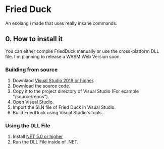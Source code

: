 # Fried Duck
An esolang i made that uses really insane commands.

## 0. How to install it
You can either compile FriedDuck manually or use the cross-platform DLL file. I'm planning to release a WASM Web Version soon.

### Building from source
1. Downlaod [Visual Studio 2019 or higher](https://visualstudio.microsoft.com/it/downloads/).
2. Download the source code.
3. Copy it to the project directory of Visual Studio (For example "/source/repos").
4. Open Visual Studio.
5. Import the SLN file of Fried Duck in Visual Studio.
6. Build FriedDuck using Visual Studio's tools.

### Using the DLL File
1. Install [NET 5.0 or higher](ttps://dotnet.microsoft.com/en-us/download/dotnet/5.0)
2. Run the DLL File inside of .NET.

